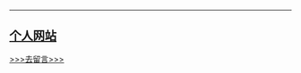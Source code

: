 ---

## [个人网站](https://www.xujiaji.com)


[>>>去留言>>>](https://www.xujiaji.com/blog/0015279355359080a648f9223784255ba6199a8892e44c0000)
